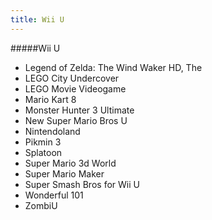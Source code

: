 ```yaml
---
title: Wii U
---
```


#####Wii U

- Legend of Zelda: The Wind Waker HD, The
- LEGO City Undercover
- LEGO Movie Videogame
- Mario Kart 8
- Monster Hunter 3 Ultimate
- New Super Mario Bros U
- Nintendoland
- Pikmin 3
- Splatoon
- Super Mario 3d World
- Super Mario Maker
- Super Smash Bros for Wii U
- Wonderful 101
- ZombiU
